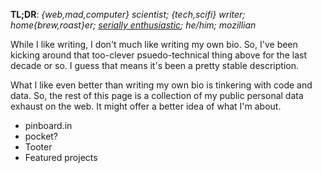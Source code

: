 **TL;DR**: *{web,mad,computer} scientist; {tech,scifi} writer;
home{brew,roast}er; [serially enthusiastic][]; he/him; mozillian*

[serially enthusiastic]: https://blog.lmorchard.com/2006/05/26/confessions-of-a-serial-enthusiast/

While I like writing, I don't much like writing my own bio. So, I've been
kicking around that too-clever psuedo-technical thing above for the last decade
or so.  I guess that means it's been a pretty stable description.

What I like even better than writing my own bio is tinkering with code and
data. So, the rest of this page is a collection of my public personal data
exhaust on the web. It might offer a better idea of what I'm about.

* pinboard.in
* pocket?
* Tooter
* Featured projects

